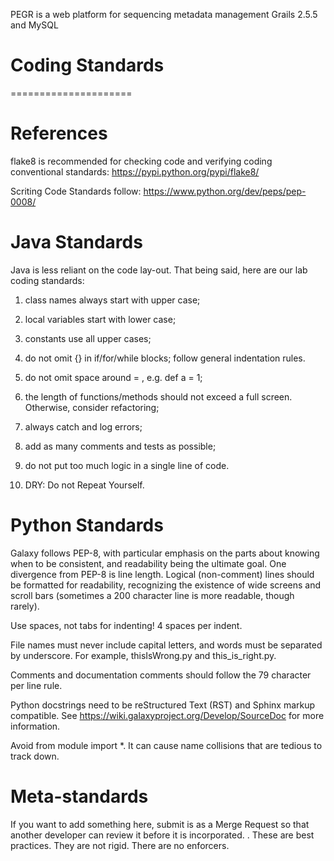 PEGR is a web platform for sequencing metadata management
Grails 2.5.5 and MySQL 

# Coding Standards
=====================

References
==========
flake8 is recommended for checking code and verifying coding conventional standards:
https://pypi.python.org/pypi/flake8/

Scriting Code Standards follow:
https://www.python.org/dev/peps/pep-0008/

Java Standards
===============
Java is less reliant on the code lay-out. That being said, here are our lab coding standards: 

1. class names always start with upper case;

2. local variables start with lower case;

3. constants use all upper cases; 

4. do not omit {} in if/for/while blocks; follow general indentation rules.

5. do not omit space around = , e.g. def a = 1; 

6. the length of functions/methods should not exceed a full screen. Otherwise, consider refactoring;

7. always catch and log errors;

8. add as many comments and tests as possible;

9. do not put too much logic in a single line of code.

10. DRY: Do not Repeat Yourself.
     

Python Standards
================
Galaxy follows PEP-8, with particular emphasis on the parts about knowing when to be consistent, and readability being the ultimate goal. One divergence from PEP-8 is line length. Logical (non-comment) lines should be formatted for readability, recognizing the existence of wide screens and scroll bars (sometimes a 200 character line is more readable, though rarely).

Use spaces, not tabs for indenting! 4 spaces per indent.

File names must never include capital letters, and words must be separated by underscore. For example, thisIsWrong.py and this_is_right.py.

Comments and documentation comments should follow the 79 character per line rule.

Python docstrings need to be reStructured Text (RST) and Sphinx markup compatible. See https://wiki.galaxyproject.org/Develop/SourceDoc for more information.

Avoid from module import *. It can cause name collisions that are tedious to track down.

Meta-standards
==============
If you want to add something here, submit is as a Merge Request so that another developer can review it before it is incorporated. . These are best practices. They are not rigid. There are no enforcers.


